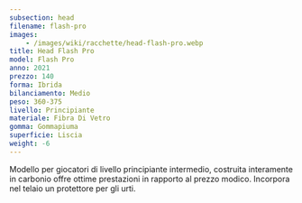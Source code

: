 ```yaml
---
subsection: head
filename: flash-pro
images:
    - /images/wiki/racchette/head-flash-pro.webp
title: Head Flash Pro
model: Flash Pro
anno: 2021
prezzo: 140
forma: Ibrida
bilanciamento: Medio
peso: 360-375
livello: Principiante
materiale: Fibra Di Vetro
gomma: Gommapiuma
superficie: Liscia
weight: -6
---
```

Modello per giocatori di livello principiante intermedio, costruita interamente in carbonio offre ottime prestazioni in rapporto al prezzo modico. Incorpora nel telaio un protettore per gli urti.